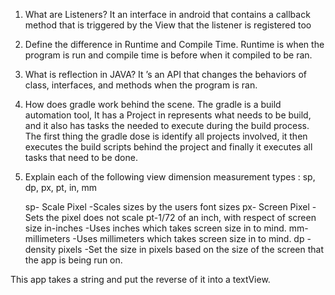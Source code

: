 1.  What are Listeners?
	It an interface in android that contains a callback method that is triggered by the View that the listener is registered too

2. Define the difference in Runtime and Compile Time.
	Runtime is when the program is run and compile time is before when it compiled to be ran.

3. What is reflection in JAVA?
	It ’s an API that changes the behaviors of class, interfaces, and methods when the program is ran.

4.  How does gradle work behind the scene.
The gradle is a build automation tool, It has a Project in represents what needs to be build, and it also has tasks the needed to execute during the build process. The first thing the gradle dose is identify all projects involved, it then executes the build scripts behind the project and finally it executes all tasks that need to be done.
 
5. Explain each of the following view dimension measurement types :
sp, dp, px, pt, in, mm

	sp- Scale Pixel
		-Scales sizes by the users font sizes
	px- Screen Pixel
		-Sets the pixel does not scale
	pt-1/72 of an inch, with respect of screen size
	in-inches
		-Uses inches which takes screen size in to mind.
	mm- millimeters
		-Uses millimeters which takes screen size in to mind.
	dp - density pixels
		-Set the size in pixels based on the size of the screen that the app is being run on.
    
This app takes a string and put the reverse of it into a textView.
